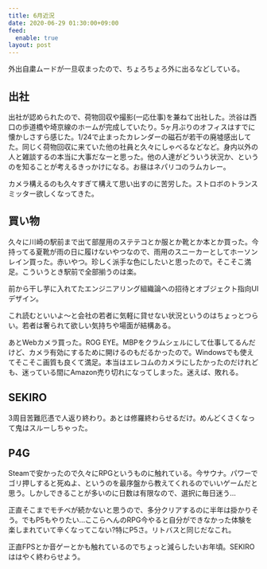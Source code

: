 ```yaml
---
title: 6月近況
date: 2020-06-29 01:30:00+09:00
feed:
  enable: true
layout: post
---
```


外出自粛ムードが一旦収まったので、ちょろちょろ外に出るなどしている。

## 出社
出社が認められたので、荷物回収や撮影(一応仕事)を兼ねて出社した。渋谷は西口の歩道橋や埼京線のホームが完成していたり。5ヶ月ぶりのオフィスはすでに懐かしさすら感じた。1/24で止まったカレンダーの磁石が若干の廃墟感出してた。同じく荷物回収に来ていた他の社員と久々にしゃべるなどなど。身内以外の人と雑談するの本当に大事だなーと思った。他の人達がどういう状況か、というのを知ることが考えるきっかけになる。お昼はネパリコのラムカレー。

カメラ構えるのも久々すぎて構えて思い出すのに苦労した。ストロボのトランスミッター欲しくなってきた。

## 買い物
久々に川崎の駅前まで出て部屋用のステテコとか服とか靴とか本とか買った。今持ってる夏靴が雨の日に履けないやつなので、雨用のスニーカーとしてホーソンレイン買った。赤いやつ。珍しく派手な色にしたいと思ったので。そこそこ満足。こういうとき駅前で全部揃うのは楽。

前から干し芋に入れてたエンジニアリング組織論への招待とオブジェクト指向UIデザイン。

これ読むといいよ～と会社の若者に気軽に貸せない状況というのはちょっとつらい。若者は奢られて欲しい気持ちや場面が結構ある。

あとWebカメラ買った。ROG EYE。MBPをクラムシェルにして仕事してるんだけど、カメラ有効にするために開けるのもだるかったので。Windowsでも使えてそこそこ画質も良くて満足。本当はエレコムのカメラにしたかったのだけれども、迷っている間にAmazon売り切れになってしまった。迷えば、敗れる。

## SEKIRO
3周目苦難厄憑で人返り終わり。あとは修羅終わらせるだけ。めんどくさくなって鬼はスルーしちゃった。

## P4G
Steamで安かったので久々にRPGというものに触れている。今サウナ。パワーでゴリ押しすると死ぬよ、というのを最序盤から教えてくれるのでいいゲームだと思う。しかしできることが多いのに日数は有限なので、選択に毎日迷う…

正直そこまでモチベが続かないと思うので、多分クリアするのに半年は掛かりそう。でもP5もやりたい…ここらへんのRPG今やると自分ができなかった体験を楽しまれていて辛くなってこない?特にP5さ。リトバスと同じだなこれ。

正直FPSとか音ゲーとかも触れているのでちょっと減らしたいお年頃。SEKIROははやく終わらせよう。

